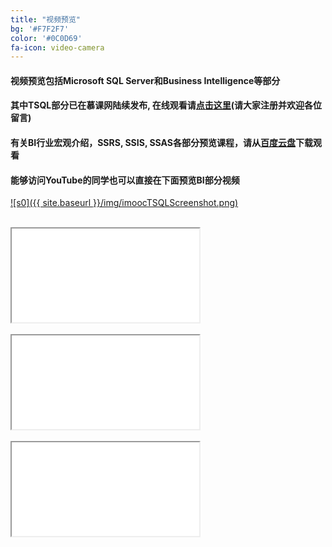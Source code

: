 ```yaml
---
title: "视频预览"
bg: '#F7F2F7'
color: '#0C0D69'
fa-icon: video-camera
---
```


#### 视频预览包括**Microsoft SQL Server**和**Business Intelligence**等部分

#### 其中**TSQL**部分已在**慕课网**陆续发布, 在线观看请<a href="http://www.imooc.com/learn/435" target="_blank"><strong>点击这里</strong></a>(请大家注册并欢迎各位留言)

#### 有关**BI行业宏观介绍，SSRS, SSIS, SSAS**各部分预览课程，请从<a href="http://pan.baidu.com/s/1mg8Dc3A" target="_blank"><strong>百度云盘</strong></a>下载观看

#### 能够访问YouTube的同学也可以直接在下面预览BI部分视频

[![s0]({{ site.baseurl }}/img/imoocTSQLScreenshot.png)](http://www.imooc.com/learn/435)
<br /><br />

<div class="icontain"><iframe src="//www.youtube.com/embed/9WdLdxVcxXs" allowfullscreen></iframe></div>
<br /> 

<div class="icontain"><iframe src="//www.youtube.com/embed/bn2BIX1dm5s" allowfullscreen></iframe></div>
<br />

<div class="icontain"><iframe src="//www.youtube.com/embed/ThWbvD7rQjM" allowfullscreen></iframe></div>

